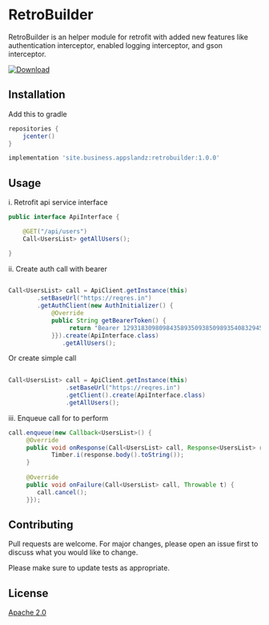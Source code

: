 # RetroBuilder
RetroBuilder is an helper module for retrofit with added new features like authentication interceptor, enabled logging interceptor, and gson interceptor. 

[ ![Download](https://api.bintray.com/packages/profahad/maven/site.business.appslandz.retrobuilder/images/download.svg) ](https://bintray.com/profahad/maven/site.business.appslandz.retrobuilder/_latestVersion)

## Installation
Add this to gradle
```gradle
repositories {
    jcenter()
}
```

```gradle
implementation 'site.business.appslandz:retrobuilder:1.0.0'
```

## Usage

i. Retrofit api service interface
```java 
public interface ApiInterface {

    @GET("/api/users")
    Call<UsersList> getAllUsers();

}
```

ii. Create auth call with bearer

```java
 
Call<UsersList> call = ApiClient.getInstance(this)
        .setBaseUrl("https://reqres.in")
        .getAuthClient(new AuthInitializer() {
            @Override
            public String getBearerToken() {
                 return "Bearer 129318309809843589350938509893540832945";
            }}).create(ApiInterface.class)
               .getAllUsers();
```

Or create simple call

```java
 
Call<UsersList> call = ApiClient.getInstance(this)
                .setBaseUrl("https://reqres.in")
                .getClient().create(ApiInterface.class)
                .getAllUsers();

```

iii. Enqueue call for to perform

```java
call.enqueue(new Callback<UsersList>() {
     @Override
     public void onResponse(Call<UsersList> call, Response<UsersList> respons
            Timber.i(response.body().toString());
     }
     
     @Override
     public void onFailure(Call<UsersList> call, Throwable t) {
        call.cancel();
     }});
```

## Contributing
Pull requests are welcome. For major changes, please open an issue first to discuss what you would like to change.

Please make sure to update tests as appropriate.


## License
[Apache 2.0](http://www.opensource.org/licenses/apache2.0.php)
